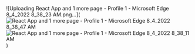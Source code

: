 ![Uploading React App and 1 more page - Profile 1 - Microsoft​ Edge 8_4_2022 8_38_23 AM.png…](![React App and 1 more page - Profile 1 - Microsoft​ Edge 8_4_2022 8_38_47 AM](https://user-images.githubusercontent.com/84021777/182761230-9809dae7-4c6a-417b-93c0-4e30f6ddb7b1.png)
![React App and 1 more page - Profile 1 - Microsoft​ Edge 8_4_2022 8_38_11 AM](https://user-images.githubusercontent.com/84021777/182761256-4728e04f-ec5b-4944-a76f-b6d31ad1b69b.png)
)
